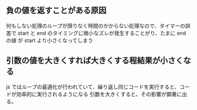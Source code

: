## 負の値を返すことがある原因

何もしない処理のループが限りなく時間のかからない処理なので、タイマーの誤差で
start と end のタイミングに微小なズレが発生することがり、たまに end の値 が start より小さくなってしまう

## 引数の値を大きくすれば大きくする程結果が小さくなる

js ではループの最適化が行われていて、繰り返し同じコードを実行すると、コードが効率的に実行されるようになる
引数を大きくすると、その影響が顕著に出る。
